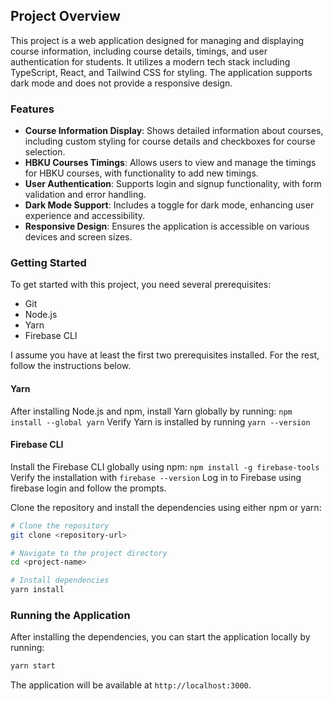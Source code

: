 ## Project Overview

This project is a web application designed for managing and displaying course information, including course details,
timings, and user authentication for students. It utilizes a modern tech stack including TypeScript, React, and Tailwind
CSS for styling. The application supports dark mode and does not provide a responsive design.

### Features

- **Course Information Display**: Shows detailed information about courses, including custom styling for course details
  and checkboxes for course selection.
- **HBKU Courses Timings**: Allows users to view and manage the timings for HBKU courses, with functionality to add new
  timings.
- **User Authentication**: Supports login and signup functionality, with form validation and error handling.
- **Dark Mode Support**: Includes a toggle for dark mode, enhancing user experience and accessibility.
- **Responsive Design**: Ensures the application is accessible on various devices and screen sizes.

### Getting Started

To get started with this project, you need several prerequisites:

- Git
- Node.js
- Yarn
- Firebase CLI

I assume you have at least the first two prerequisites installed. For the rest, follow the instructions below.

#### Yarn

After installing Node.js and npm, install Yarn globally by running: `npm install --global yarn`
Verify Yarn is installed by running `yarn --version`

#### Firebase CLI

Install the Firebase CLI globally using npm: `npm install -g firebase-tools`
Verify the installation with `firebase --version`
Log in to Firebase using firebase login and follow the prompts.

Clone the repository and install the dependencies using either npm or yarn:

```bash
# Clone the repository
git clone <repository-url>

# Navigate to the project directory
cd <project-name>

# Install dependencies
yarn install
```

### Running the Application

After installing the dependencies, you can start the application locally by running:

```bash
yarn start
```

The application will be available at `http://localhost:3000`.